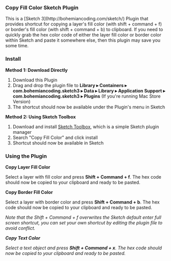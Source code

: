 <h3>Copy Fill Color Sketch Plugin</h3>
This is a [Sketch 3](http://bohemiancoding.com/sketch/) Plugin that provides shortcut for copying a layer's fill color (with shift + command + f) or border's fill color (with shift + command + b) to clipboard. If you need to quickly grab the hex color code of either the layer fill color or border color within Sketch and paste it somewhere else, then this plugin may save you some time.

<h3>Install</h3>

<b>Method 1: Download Directly</b>

1. Download this Plugin
2. Drag and drop the plugin file to <b>Library ▸ Containers ▸ com.bohemiancoding.sketch3 ▸ Data ▸ Library ▸ Application Support ▸ com.bohemiancoding.sketch3 ▸ Plugins</b> (If you're running Mac Store Version)
3. The shortcut should now be available under the Plugin's menu in Sketch

<b>Method 2: Using Sketch Toolbox</b>

1. Download and install [Sketch Toolbox](http://sketchtoolbox.com/), which is a simple Sketch plugin manager
2. Search "Copy Fill Color" and click install
3. Shortcut should now be available in Sketch

<h3>Using the Plugin</h3>

<b>Copy Layer Fill Color</b>

Select a layer with fill color and press <b>Shift + Command + f</b>. The hex code should now be copied to your clipboard and ready to be pasted.

<b>Copy Border Fill Color</b>

Select a layer with border color and press <b>Shift + Command + b</b>. The hex code should now be copied to your clipboard and ready to be pasted.

<i>Note that the Shift + Command + f overwrites the Sketch default enter full screen shortcut, you can set your own shortcut by editing the plugin file to avoid conflict.<i>

<b>Copy Text Color</b>

Select a text object and press <b>Shift + Command + x</b>. The hex code should now be copied to your clipboard and ready to be pasted.
